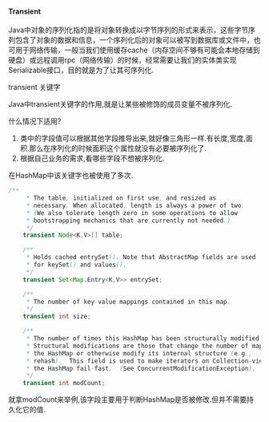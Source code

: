 #### Transient

Java中对象的序列化指的是将对象转换成以字节序列的形式来表示，这些字节序列包含了对象的数据和信息，一个序列化后的对象可以被写到数据库或文件中，也可用于网络传输，一般当我们使用缓存cache（内存空间不够有可能会本地存储到硬盘）或远程调用rpc（网络传输）的时候，经常需要让我们的实体类实现Serializable接口，目的就是为了让其可序列化.

transient 关键字

Java中transient关键字的作用,就是让某些被修饰的成员变量不被序列化.

什么情况下适用?

1. 类中的字段值可以根据其他字段推导出来,就好像三角形一样.有长度,宽度,面积.那么在序列化的时候面积这个属性就没有必要被序列化了.
2. 根据自己业务的需求,看哪些字段不想被序列化.

在HashMap中该关键字也被使用了多次.

```java
/**
     * The table, initialized on first use, and resized as
     * necessary. When allocated, length is always a power of two.
     * (We also tolerate length zero in some operations to allow
     * bootstrapping mechanics that are currently not needed.)
     */
    transient Node<K,V>[] table;

    /**
     * Holds cached entrySet(). Note that AbstractMap fields are used
     * for keySet() and values().
     */
    transient Set<Map.Entry<K,V>> entrySet;

    /**
     * The number of key-value mappings contained in this map.
     */
    transient int size;

    /**
     * The number of times this HashMap has been structurally modified
     * Structural modifications are those that change the number of mappings in
     * the HashMap or otherwise modify its internal structure (e.g.,
     * rehash).  This field is used to make iterators on Collection-views of
     * the HashMap fail-fast.  (See ConcurrentModificationException).
     */
    transient int modCount;
```

就拿modCount来举例,该字段主要用于判断HashMap是否被修改.但并不需要持久化它的值.

